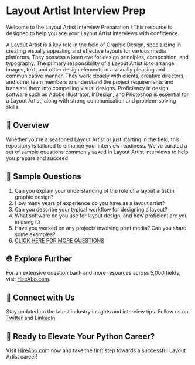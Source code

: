 # Layout Artist Interview Prep

Welcome to the Layout Artist Interview Preparation ! This resource is designed to help you ace your Layout Artist interviews with confidence.

A Layout Artist is a key role in the field of Graphic Design, specializing in creating visually appealing and effective layouts for various media platforms. They possess a keen eye for design principles, composition, and typography. The primary responsibility of a Layout Artist is to arrange images, text, and other design elements in a visually pleasing and communicative manner. They work closely with clients, creative directors, and other team members to understand the project requirements and translate them into compelling visual designs. Proficiency in design software such as Adobe Illustrator, InDesign, and Photoshop is essential for a Layout Artist, along with strong communication and problem-solving skills.

## 🚀 Overview

Whether you're a seasoned Layout Artist or just starting in the field, this repository is tailored to enhance your interview readiness. We've curated a set of sample questions commonly asked in Layout Artist interviews to help you prepare and succeed.

## 📝 Sample Questions

1. Can you explain your understanding of the role of a layout artist in graphic design?
2. How many years of experience do you have as a layout artist?
3. Can you describe your typical workflow for designing a layout?
4. What software do you use for layout design, and how proficient are you in using it?
5. Have you worked on any projects involving print media? Can you share some examples?
6. [CLICK HERE FOR MORE QUESTIONS](https://hireabo.com/job/6_0_16/Layout%20Artist)

## 🌐 Explore Further

For an extensive question bank and more resources across 5,000 fields, visit [HireAbo.com](https://www.hireabo.com).

## 📱 Connect with Us

Stay updated on the latest industry insights and interview tips. Follow us on [Twitter](https://twitter.com/hireabo) and [LinkedIn](https://www.linkedin.com/in/hire-abo-3609972a8/).

## 🚀 Ready to Elevate Your Python Career?

Visit [HireAbo.com](https://www.hireabo.com) now and take the first step towards a successful Layout Artist career!